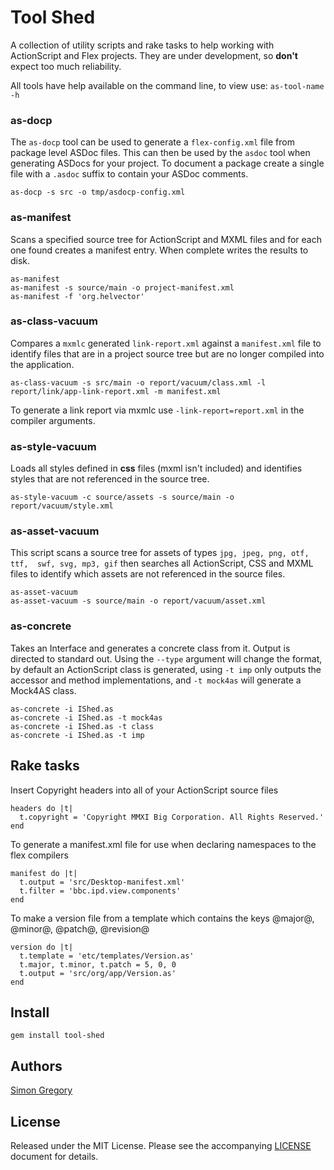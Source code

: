# Tool Shed

A collection of utility scripts and rake tasks to help working with ActionScript 
and Flex projects. They are under development, so **don't** expect too much reliability.

All tools have help available on the command line, to view use: `as-tool-name -h`

### as-docp

The `as-docp` tool can be used to generate a `flex-config.xml` file from package
level ASDoc files. This can then be used by the `asdoc` tool when generating
ASDocs for your project. To document a package create a single file with a 
`.asdoc` suffix to contain your ASDoc comments.

    as-docp -s src -o tmp/asdocp-config.xml

### as-manifest

Scans a specified source tree for ActionScript and MXML files and for each one
found creates a manifest entry. When complete writes the results to disk.

    as-manifest
    as-manifest -s source/main -o project-manifest.xml
    as-manifest -f 'org.helvector'

### as-class-vacuum

Compares a `mxmlc` generated `link-report.xml` against a `manifest.xml` file to
identify files that are in a project source tree but are no longer compiled
into the application.

    as-class-vacuum -s src/main -o report/vacuum/class.xml -l report/link/app-link-report.xml -m manifest.xml

To generate a link report via mxmlc use `-link-report=report.xml` in the compiler
arguments.

### as-style-vacuum

Loads all styles defined in **css** files (mxml isn't included) and identifies
styles that are not referenced in the source tree.

    as-style-vacuum -c source/assets -s source/main -o report/vacuum/style.xml

### as-asset-vacuum

This script scans a source tree for assets of types `jpg, jpeg, png, otf, ttf, 
swf, svg, mp3, gif` then searches all ActionScript, CSS and MXML files to 
identify which assets are not referenced in the source files.

    as-asset-vacuum
    as-asset-vacuum -s source/main -o report/vacuum/asset.xml
    
### as-concrete

Takes an Interface and generates a concrete class from it. Output is directed to
standard out. Using the `--type` argument will change the format, by default an
ActionScript class is generated, using `-t imp` only outputs the accessor and 
method implementations, and `-t mock4as` will generate a Mock4AS class.

    as-concrete -i IShed.as
    as-concrete -i IShed.as -t mock4as
    as-concrete -i IShed.as -t class
    as-concrete -i IShed.as -t imp
    
## Rake tasks

Insert Copyright headers into all of your ActionScript source files

    headers do |t|
      t.copyright = 'Copyright MMXI Big Corporation. All Rights Reserved.'
    end
    
To generate a manifest.xml file for use when declaring namespaces to the flex compilers

    manifest do |t|
      t.output = 'src/Desktop-manifest.xml'
      t.filter = 'bbc.ipd.view.components'
    end
    
To make a version file from a template which contains the keys @major@, @minor@, @patch@, @revision@
    
    version do |t|
      t.template = 'etc/templates/Version.as'
      t.major, t.minor, t.patch = 5, 0, 0
      t.output = 'src/org/app/Version.as'
    end

## Install

    gem install tool-shed

## Authors

[Simon Gregory](http://simongregory.com)

## License

Released under the MIT License. Please see the accompanying [LICENSE](LICENSE) document for
details.
